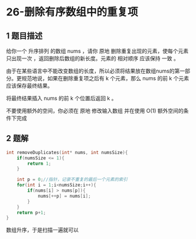 # 26-删除有序数组中的重复项

## 1 题目描述

给你一个 升序排列 的数组 nums ，请你 原地 删除重复出现的元素，使每个元素 只出现一次 ，返回删除后数组的新长度。元素的 相对顺序 应该保持 一致 。

由于在某些语言中不能改变数组的长度，所以必须将结果放在数组nums的第一部分。更规范地说，如果在删除重复项之后有 k 个元素，那么 nums 的前 k 个元素应该保存最终结果。

将最终结果插入 nums 的前 k 个位置后返回 k 。

不要使用额外的空间，你必须在 原地 修改输入数组 并在使用 O(1) 额外空间的条件下完成

## 2 题解

```C
int removeDuplicates(int* nums, int numsSize){
    if(numsSize <= 1){
        return 1;
    }

    int p = 0;//指针，记录不重复的最后一个元素的索引
    for(int i = 1;i<numsSize;i++){
        if(nums[i] > nums[p]){
            nums[++p] = nums[i];
        }
    }
    return p+1;
}
```

数组升序，于是扫描一遍就可以